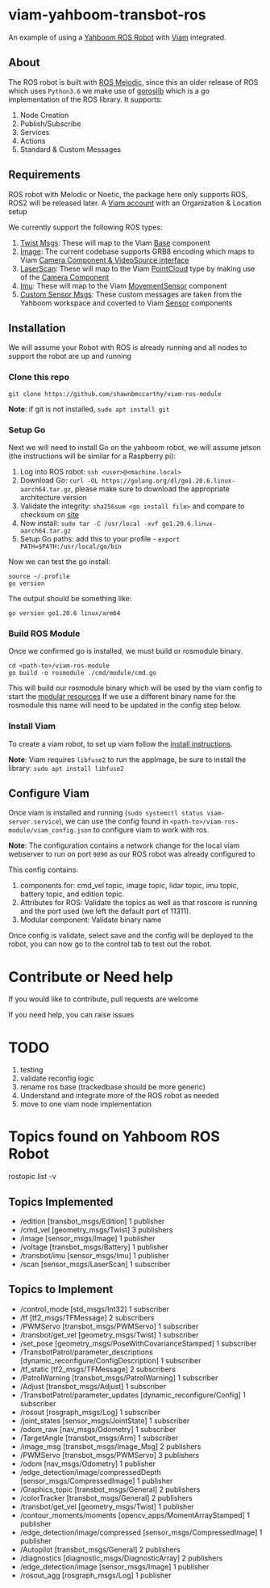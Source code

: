 # viam-yahboom-transbot-ros

An example of using a [Yahboom ROS Robot](https://category.yahboom.net/collections/ros-robotics/products/transbot-jetson_nano) with [Viam](https://www.viam.com/) integrated.

## About
The ROS robot is built with [ROS Melodic](http://wiki.ros.org/melodic), since this an older release of ROS which uses `Python3.6`
we make use of [goroslib](https://github.com/bluenviron/goroslib) which is a go implementation of the ROS library. It supports:
1. Node Creation
2. Publish/Subscribe
3. Services
4. Actions
5. Standard & Custom Messages

## Requirements
ROS robot with Melodic or Noetic, the package here only supports ROS, ROS2 will be released later.
A [Viam account](https://app.viam.com) with an Organization & Location setup

We currently support the following ROS types:
1. [Twist Msgs](http://docs.ros.org/en/noetic/api/geometry_msgs/html/msg/Twist.html): These will map to the Viam [Base](https://github.com/viamrobotics/rdk/blob/main/components/base/base.go) component
2. [Image](http://docs.ros.org/en/noetic/api/sensor_msgs/html/msg/Image.html): The current codebase supports GRB8 encoding which maps to Viam [Camera Component & VideoSource interface](https://github.com/viamrobotics/rdk/blob/main/components/camera/camera.go)
3. [LaserScan](http://docs.ros.org/en/melodic/api/sensor_msgs/html/msg/LaserScan.html): These will map to the Viam [PointCloud](https://github.com/viamrobotics/rdk/blob/main/pointcloud/pointcloud.go) type by making use of the [Camera Component](https://github.com/viamrobotics/rdk/blob/main/components/camera/camera.go)
4. [Imu](http://docs.ros.org/en/noetic/api/sensor_msgs/html/msg/Imu.html): These will map to the Viam [MovementSensor](https://github.com/viamrobotics/rdk/blob/main/components/movementsensor/movementsensor.go) component
5. [Custom Sensor Msgs](http://www.yahboom.net/study/Transbot-jetson_nano): These custom messages are taken from the Yahboom workspace and coverted to Viam [Sensor](https://github.com/viamrobotics/rdk/blob/main/components/sensor/sensor.go) components

## Installation
We will assume your Robot with ROS is already running and all nodes to support the robot are up and running

### Clone this repo
```shell
git clone https://github.com/shawnbmccarthy/viam-ros-module
```

**Note**: if git is not installed, `sudo apt install git`

### Setup Go
Next we will need to install Go on the yahboom robot, we will assume jetson (the instructions will be similar for a Raspberry pi):
1. Log into ROS robot: `ssh <user>@<machine.local>`
2. Download Go: `curl -OL https://golang.org/dl/go1.20.6.linux-aarch64.tar.gz`, please make sure to download the appropriate architecture version
3. Validate the integrity: `sha256sum <go install file>` and compare to checksum on [site](https://go.dev/dl/)
4. Now install: `sudo tar -C /usr/local -xvf go1.20.6.linux-aarch64.tar.gz`
5. Setup Go paths: add this to your profile - `export PATH=$PATH:/usr/local/go/bin`

Now we can test the go install:
```shell
source ~/.profile
go version
```
The output should be something like:
```shell
go version go1.20.6 linux/arm64
```

### Build ROS Module
Once we confirmed go is installed, we must build or rosmodule binary. 

```shell
cd <path-to>/viam-ros-module
go build -o rosmodule ./cmd/module/cmd.go
```

This will build our rosmodule binary which will be used by the viam config to start the [modular resources](https://docs.viam.com/extend/modular-resources/)
If we use a different binary name for the rosmodule this name will need to be updated in the config step below.

### Install Viam
To create a viam robot, to set up viam follow the [install instructions](https://docs.viam.com/installation/).

**Note**: Viam requires `libfuse2` to run the appImage, be sure to install the library: `sudo apt install libfuse2`


## Configure Viam
Once viam is installed and running (`sudo systemctl status viam-server.service`), we can use the config found in `<path-to>/viam-ros-module/viam_config.json`
to configure viam to work with ros.

**Note**: The configuration contains a network change for the local viam webserver to run on port `9090` as our ROS robot was
already configured to 

This config contains:
1. components for: cmd_vel topic, image topic, lidar topic, imu topic, battery topic, and edition topic. 
2. Attributes for ROS: Validate the topics as well as that roscore is running and the port used (we left the default port of 11311).
3. Modular component: Validate binary name

Once config is validate, select save and the config will be deployed to the robot, you can now go to the control tab to 
test out the robot.

# Contribute or Need help

If you would like to contribute, pull requests are welcome

If you need help, you can raise issues

# TODO

1. testing 
2. validate reconfig logic
3. rename ros base (trackedbase should be more generic)
4. Understand and integrate more of the ROS robot as needed
5. move to one viam node implementation

# Topics found on Yahboom ROS Robot

rostopic list -v 

## Topics Implemented
 * /edition [transbot_msgs/Edition] 1 publisher
 * /cmd_vel [geometry_msgs/Twist] 3 publishers
 * /image [sensor_msgs/Image] 1 publisher
 * /voltage [transbot_msgs/Battery] 1 publisher
 * /transbot/imu [sensor_msgs/Imu] 1 publisher
 * /scan [sensor_msgs/LaserScan] 1 subscriber

## Topics to Implement
 * /control_mode [std_msgs/Int32] 1 subscriber
 * /tf [tf2_msgs/TFMessage] 2 subscribers
 * /PWMServo [transbot_msgs/PWMServo] 1 subscriber 
 * /transbot/get_vel [geometry_msgs/Twist] 1 subscriber
 * /set_pose [geometry_msgs/PoseWithCovarianceStamped] 1 subscriber
 * /TransbotPatrol/parameter_descriptions [dynamic_reconfigure/ConfigDescription] 1 subscriber
 * /tf_static [tf2_msgs/TFMessage] 2 subscribers
 * /PatrolWarning [transbot_msgs/PatrolWarning] 1 subscriber
 * /Adjust [transbot_msgs/Adjust] 1 subscriber
 * /TransbotPatrol/parameter_updates [dynamic_reconfigure/Config] 1 subscriber
 * /rosout [rosgraph_msgs/Log] 1 subscriber
 * /joint_states [sensor_msgs/JointState] 1 subscriber
 * /odom_raw [nav_msgs/Odometry] 1 subscriber
 * /TargetAngle [transbot_msgs/Arm] 1 subscriber 
 * /image_msg [transbot_msgs/Image_Msg] 2 publishers
 * /PWMServo [transbot_msgs/PWMServo] 3 publishers
 * /odom [nav_msgs/Odometry] 1 publisher
 * /edge_detection/image/compressedDepth [sensor_msgs/CompressedImage] 1 publisher
 * /Graphics_topic [transbot_msgs/General] 2 publishers
 * /colorTracker [transbot_msgs/General] 2 publishers
 * /transbot/get_vel [geometry_msgs/Twist] 1 publisher
 * /contour_moments/moments [opencv_apps/MomentArrayStamped] 1 publisher
 * /edge_detection/image/compressed [sensor_msgs/CompressedImage] 1 publisher
 * /Autopilot [transbot_msgs/General] 2 publishers
 * /diagnostics [diagnostic_msgs/DiagnosticArray] 2 publishers
 * /edge_detection/image [sensor_msgs/Image] 1 publisher
 * /rosout_agg [rosgraph_msgs/Log] 1 publisher
